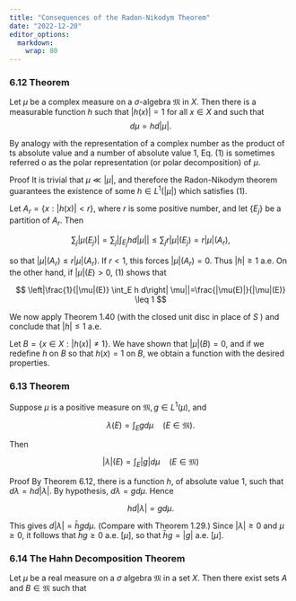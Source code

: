 ```yaml
---
title: "Consequences of the Radon-Nikodym Theorem"
date: "2022-12-20"
editor_options: 
  markdown: 
    wrap: 80
---
```


### 6.12 Theorem 

Let $\mu$ be a complex measure on a $\sigma$-algebra $\mathfrak{M}$ in $X$. Then there is a measurable function $h$ such that $|h(x)|=1$ for all $x \in X$ and such that
$$
d \mu=h d|\mu| .
$$

By analogy with the representation of a complex number as the product of ts absolute value and a number of absolute value 1, Eq. (1) is sometimes referred o as the polar representation (or polar decomposition) of $\mu$.

Proof It is trivial that $\mu \ll|\mu|$, and therefore the Radon-Nikodym theorem guarantees the existence of some $h \in L^1(|\mu|)$ which satisfies (1).

Let $A_r=\{x:|h(x)|<r\}$, where $r$ is some positive number, and let $\left\{E_j\right\}$ be a partition of $A_r$. Then

$$
\sum_j\left|\mu\left(E_j\right)\right|=\sum_j\left|\int_{E_j} h d\right| \mu|| \leq \sum_j r|\mu|\left(E_j\right)=r|\mu|\left(A_r\right),
$$

so that $|\mu|\left(A_r\right) \leq r|\mu|\left(A_r\right)$. If $r<1$, this forces $|\mu|\left(A_r\right)=0$. Thus $|h| \geq 1$ a.e. On the other hand, if $|\mu|(E)>0$, (1) shows that

$$
\left|\frac{1}{|\mu|(E)} \int_E h d\right| \mu||=\frac{|\mu(E)|}{|\mu|(E)} \leq 1
$$

We now apply Theorem $1.40$ (with the closed unit disc in place of $S$ ) and conclude that $|h| \leq 1$ a.e.

Let $B=\{x \in X:|h(x)| \neq 1\}$. We have shown that $|\mu|(B)=0$, and if we redefine $h$ on $B$ so that $h(x)=1$ on $B$, we obtain a function with the desired properties.

### 6.13 Theorem
Suppose $\mu$ is a positive measure on $\mathfrak{M}, g \in L^1(\mu)$, and

$$
\lambda(E)=\int_E g d \mu \quad(E \in \mathfrak{M}) .
$$

Then

$$
|\lambda|(E)=\int_E|g| d \mu \quad(E \in \mathfrak{M})
$$

Proof By Theorem 6.12, there is a function $h$, of absolute value 1, such that $d \lambda=h d|\lambda|$. By hypothesis, $d \lambda=g d \mu$. Hence

$$
h d|\lambda|=g d \mu .
$$

This gives $d|\lambda|=\bar{h} g d \mu$. (Compare with Theorem 1.29.)
Since $|\lambda| \geq 0$ and $\mu \geq 0$, it follows that $\bar{h} g \geq 0$ a.e. $[\mu]$, so that $\bar{h} g=|g|$ a.e. $[\mu]$.

### 6.14 The Hahn Decomposition Theorem 

Let $\mu$ be a real measure on a $\sigma$ algebra $\mathfrak{M}$ in a set $X$. Then there exist sets $A$ and $B \in \mathfrak{M}$ such that
